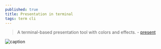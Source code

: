 ```yaml
---
published: true
title: Presentation in terminal
tags: term cli
---
```

> A terminal-based presentation tool with colors and effects. - [present](https://github.com/vinayak-mehta/present)

![caption](https://raw.githubusercontent.com/vinayak-mehta/present/master/docs/_static/demo.gif) <!-- .element height="50%" width="50% ustify-content="left" -->
